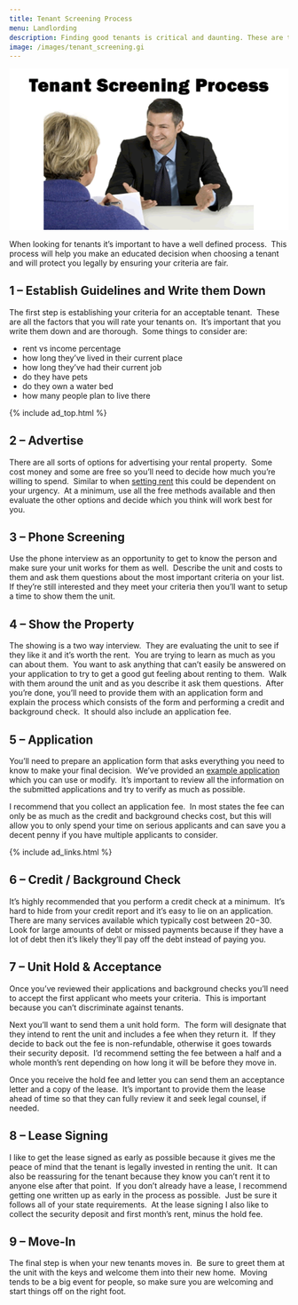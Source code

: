 ```yaml
---
title: Tenant Screening Process
menu: Landlording
description: Finding good tenants is critical and daunting. These are the things to keep in mind when hunting for your next tenants.
image: /images/tenant_screening.gi
---
```


![Tenant Screening](/images/tenant_screening.gif)

When looking for tenants it&#8217;s important to have a well defined process.  This process will help you make an educated decision when choosing a tenant and will protect you legally by ensuring your criteria are fair.

## 1 &#8211; Establish Guidelines and Write them Down

The first step is establishing your criteria for an acceptable tenant.  These are all the factors that you will rate your tenants on.  It&#8217;s important that you write them down and are thorough.  Some things to consider are:

*   rent vs income percentage
*   how long they&#8217;ve lived in their current place
*   how long they&#8217;ve had their current job
*   do they have pets
*   do they own a water bed
*   how many people plan to live there

{% include ad_top.html %}

## 2 &#8211; Advertise

There are all sorts of options for advertising your rental property.  Some cost money and some are free so you&#8217;ll need to decide how much you&#8217;re willing to spend.  Similar to when [setting rent][1] this could be dependent on your urgency.  At a minimum, use all the free methods available and then evaluate the other options and decide which you think will work best for you.

## 3 &#8211; Phone Screening

Use the phone interview as an opportunity to get to know the person and make sure your unit works for them as well.  Describe the unit and costs to them and ask them questions about the most important criteria on your list.  If they&#8217;re still interested and they meet your criteria then you&#8217;ll want to setup a time to show them the unit.

## 4 &#8211; Show the Property

The showing is a two way interview.  They are evaluating the unit to see if they like it and it&#8217;s worth the rent.  You are trying to learn as much as you can about them.  You want to ask anything that can&#8217;t easily be answered on your application to try to get a good gut feeling about renting to them.  Walk with them around the unit and as you describe it ask them questions.  After you&#8217;re done, you&#8217;ll need to provide them with an application form and explain the process which consists of the form and performing a credit and background check.  It should also include an application fee.

## 5 &#8211; Application

You&#8217;ll need to prepare an application form that asks everything you need to know to make your final decision.  We&#8217;ve provided an [example application][2] which you can use or modify.  It&#8217;s important to review all the information on the submitted applications and try to verify as much as possible.

I recommend that you collect an application fee.  In most states the fee can only be as much as the credit and background checks cost, but this will allow you to only spend your time on serious applicants and can save you a decent penny if you have multiple applicants to consider.

{% include ad_links.html %}

## 6 &#8211; Credit / Background Check

It&#8217;s highly recommended that you perform a credit check at a minimum.  It&#8217;s hard to hide from your credit report and it&#8217;s easy to lie on an application.  There are many services available which typically cost between $20-$30.  Look for large amounts of debt or missed payments because if they have a lot of debt then it&#8217;s likely they&#8217;ll pay off the debt instead of paying you.

## 7 &#8211; Unit Hold & Acceptance

Once you&#8217;ve reviewed their applications and background checks you&#8217;ll need to accept the first applicant who meets your criteria.  This is important because you can&#8217;t discriminate against tenants.

Next you&#8217;ll want to send them a unit hold form.  The form will designate that they intend to rent the unit and includes a fee when they return it.  If they decide to back out the fee is non-refundable, otherwise it goes towards their security deposit.  I&#8217;d recommend setting the fee between a half and a whole month&#8217;s rent depending on how long it will be before they move in.

Once you receive the hold fee and letter you can send them an acceptance letter and a copy of the lease.  It&#8217;s important to provide them the lease ahead of time so that they can fully review it and seek legal counsel, if needed.

## 8 &#8211; Lease Signing

I like to get the lease signed as early as possible because it gives me the peace of mind that the tenant is legally invested in renting the unit.  It can also be reassuring for the tenant because they know you can&#8217;t rent it to anyone else after that point.  If you don&#8217;t already have a lease, I recommend getting one written up as early in the process as possible.  Just be sure it follows all of your state requirements.  At the lease signing I also like to collect the security deposit and first month&#8217;s rent, minus the hold fee.

## 9 &#8211; Move-In

The final step is when your new tenants moves in.  Be sure to greet them at the unit with the keys and welcome them into their new home.  Moving tends to be a big event for people, so make sure you are welcoming and start things off on the right foot.

 [1]: /finances/rent
 [2]: /documents/tenant-application
